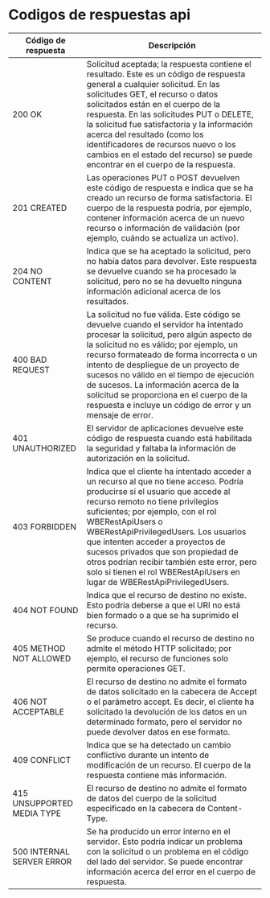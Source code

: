 # Codigos de respuestas api


| Código de respuesta        | Descripción                                                                                                                                                                                                                                                                                                                                                                                                                                                            |
|----------------------------|------------------------------------------------------------------------------------------------------------------------------------------------------------------------------------------------------------------------------------------------------------------------------------------------------------------------------------------------------------------------------------------------------------------------------------------------------------------------|
| 200 OK                     | Solicitud aceptada; la respuesta contiene el resultado. Este es un código de respuesta general a cualquier solicitud. En las solicitudes GET, el recurso o datos solicitados están en el cuerpo de la respuesta. En las solicitudes PUT o DELETE, la solicitud fue satisfactoria y la información acerca del resultado (como los identificadores de recursos nuevo o los cambios en el estado del recurso) se puede encontrar en el cuerpo de la respuesta.            |
| 201 CREATED                | Las operaciones PUT o POST devuelven este código de respuesta e indica que se ha creado un recurso de forma satisfactoria. El cuerpo de la respuesta podría, por ejemplo, contener información acerca de un nuevo recurso o información de validación (por ejemplo, cuándo se actualiza un activo).                                                                                                                                                                    |
| 204 NO CONTENT             | Indica que se ha aceptado la solicitud, pero no había datos para devolver. Este respuesta se devuelve cuando se ha procesado la solicitud, pero no se ha devuelto ninguna información adicional acerca de los resultados.                                                                                                                                                                                                                                              |
| 400 BAD REQUEST            | La solicitud no fue válida. Este código se devuelve cuando el servidor ha intentado procesar la solicitud, pero algún aspecto de la solicitud no es válido; por ejemplo, un recurso formateado de forma incorrecta o un intento de despliegue de un proyecto de sucesos no válido en el tiempo de ejecución de sucesos. La información acerca de la solicitud se proporciona en el cuerpo de la respuesta e incluye un código de error y un mensaje de error.          |
| 401 UNAUTHORIZED           | El servidor de aplicaciones devuelve este código de respuesta cuando está habilitada la seguridad y faltaba la información de autorización en la solicitud.                                                                                                                                                                                                                                                                                                            |
| 403 FORBIDDEN              | Indica que el cliente ha intentado acceder a un recurso al que no tiene acceso. Podría producirse si el usuario que accede al recurso remoto no tiene privilegios suficientes; por ejemplo, con el rol WBERestApiUsers o WBERestApiPrivilegedUsers. Los usuarios que intenten acceder a proyectos de sucesos privados que son propiedad de otros podrían recibir también este error, pero solo si tienen el rol WBERestApiUsers en lugar de WBERestApiPrivilegedUsers. |
| 404 NOT FOUND              | Indica que el recurso de destino no existe. Esto podría deberse a que el URI no está bien formado o a que se ha suprimido el recurso.                                                                                                                                                                                                                                                                                                                                  |
| 405 METHOD NOT ALLOWED     | Se produce cuando el recurso de destino no admite el método HTTP solicitado; por ejemplo, el recurso de funciones solo permite operaciones GET.                                                                                                                                                                                                                                                                                                                        |
| 406 NOT ACCEPTABLE         | El recurso de destino no admite el formato de datos solicitado en la cabecera de Accept o el parámetro accept. Es decir, el cliente ha solicitado la devolución de los datos en un determinado formato, pero el servidor no puede devolver datos en ese formato.                                                                                                                                                                                                       |
| 409 CONFLICT               | Indica que se ha detectado un cambio conflictivo durante un intento de modificación de un recurso. El cuerpo de la respuesta contiene más información.                                                                                                                                                                                                                                                                                                                 |
| 415 UNSUPPORTED MEDIA TYPE | El recurso de destino no admite el formato de datos del cuerpo de la solicitud especificado en la cabecera de Content-Type.                                                                                                                                                                                                                                                                                                                                            |
| 500 INTERNAL SERVER ERROR  | Se ha producido un error interno en el servidor. Esto podría indicar un problema con la solicitud o un problema en el código del lado del servidor. Se puede encontrar información acerca del error en el cuerpo de respuesta.                                                                                                                                                                                                                                         |
